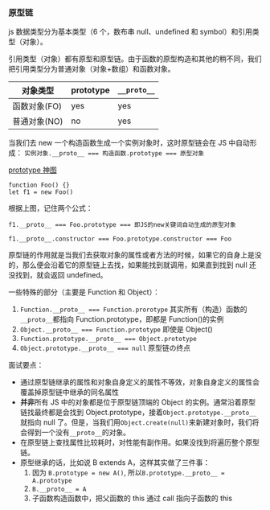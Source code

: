 <!-- 原型链.md -->

### 原型链

js 数据类型分为基本类型（6 个，数布串 null、undefined 和 symbol）和引用类型（对象）。

引用类型（对象）都有原型和原型链。由于函数的原型构造和其他的稍不同，我们把引用类型分为普通对象（对象+数组）和函数对象。

| 对象类型     | prototype | `__proto__` |
| ------------ | --------- | ----------- |
| 函数对象(FO) | yes       | yes         |
| 普通对象(NO) | no        | yes         |

当我们去 new 一个构造函数生成一个实例对象时，这时原型链会在 JS 中自动形成：
`实例对象.__proto__ === 构造函数.prototype === 原型对象`

[prototype 神图](./asset/prototyp.gif)

```
function Foo() {}
let f1 = new Foo()
```

根据上图，记住两个公式：

`f1.__proto__ === Foo.prototype === 即JS的new关键词自动生成的原型对象`

`f1.__proto__.constructor === Foo.prototype.constructor === Foo`

原型链的作用就是当我们去获取对象的属性或者方法的时候，如果它的自身上是没的，那么便会沿着它的原型链上去找，如果能找到就调用，如果直到找到 null 还没找到，就会返回 undefined。

一些特殊的部分（主要是 Function 和 Object）：

1. `Function.__proto__ === Function.prorotype` 其实所有（构造）函数的`__proto__`都指向 Function.prototype，即都是 Function()的实例
2. `Object.__proto__ === Function.prototype` 即使是 Object()
3. `Function.prototype.__proto__ === Object.prototype`
4. `Object.prototype.__proto__ === null` 原型链の终点

面试要点：

- 通过原型链继承的属性和对象自身定义的属性不等效，对象自身定义的属性会覆盖掉原型链中继承的同名属性
- **并非**所有 JS 中的对象都是位于原型链顶端的 Object 的实例。通常沿着原型链找最终都是会找到 Object.prototype，接着`Object.prototype.__proto__`就指向 null 了。但是，当我们用`Object.create(null)`来新建对象时，我们将会得到一个没有`__proto__`的对象。
- 在原型链上查找属性比较耗时，对性能有副作用。如果没找到将遍历整个原型链。
- 原型继承的话，比如说 B extends A，这样其实做了三件事：
  1. 因为 `B.prototype = new A()`, 所以`B.prototype.__proto__ = A.prototype`
  2. `B.__proto__ = A`
  3. 子函数构造函数中，把父函数的 this 通过 call 指向子函数的 this
